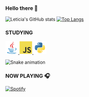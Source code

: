 ### Hello there 👋

<!--
**mareshbard/mareshbard** is a ✨ _special_ ✨ repository because its `README.md` (this file) appears on your GitHub profile.


-->
![Leticia's GitHub stats](https://github-readme-stats.vercel.app/api?username=mareshbard&show_icons=true&theme=tokyonight)
[![Top Langs](https://github-readme-stats.vercel.app/api/top-langs/?username=mareshbard&show_icons=true&theme=tokyonight)](https://github.com/mareshbard/github-readme-stats)

### STUDYING
<p align="left"> <a href="https://www.java.com" target="_blank" rel="noreferrer"> <img src="https://raw.githubusercontent.com/devicons/devicon/master/icons/java/java-original.svg" alt="java" width="40" height="40"/> </a> <a href="https://developer.mozilla.org/en-US/docs/Web/JavaScript" target="_blank" rel="noreferrer"> <img src="https://raw.githubusercontent.com/devicons/devicon/master/icons/javascript/javascript-original.svg" alt="javascript" width="40" height="40"/> </a> <a href="https://www.python.org" target="_blank" rel="noreferrer"> <img src="https://raw.githubusercontent.com/devicons/devicon/master/icons/python/python-original.svg" alt="python" width="40" height="40"/> </a> </p>

![Snake animation](https://github.com/mareshbard/mareshbard/blob/output/github-contribution-grid-snake.svg)

### NOW PLAYING 🎧

[![Spotify](https://github-readme-remake.vercel.app/api/spotify)]([https://open.spotify.com/album/151w1FgRZfnKZA9FEcg9Z3?si=f60d996868124ce2)
<br/>


<!--

   